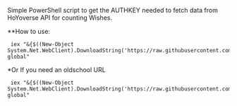 Simple PowerShell script to get the AUTHKEY needed to fetch data from HoYoverse API for counting Wishes.

**How to use: 
```
 iex "&{$((New-Object System.Net.WebClient).DownloadString('https://raw.githubusercontent.com/DraugDev/GenshinAuthKey/main/auth_key.ps1'))} global"
```
*Or
If you need an oldschool URL
```
 iex "&{$((New-Object System.Net.WebClient).DownloadString('https://raw.githubusercontent.com/DraugDev/GenshinAuthKey/main/WishUrl.ps1'))} global"
```
